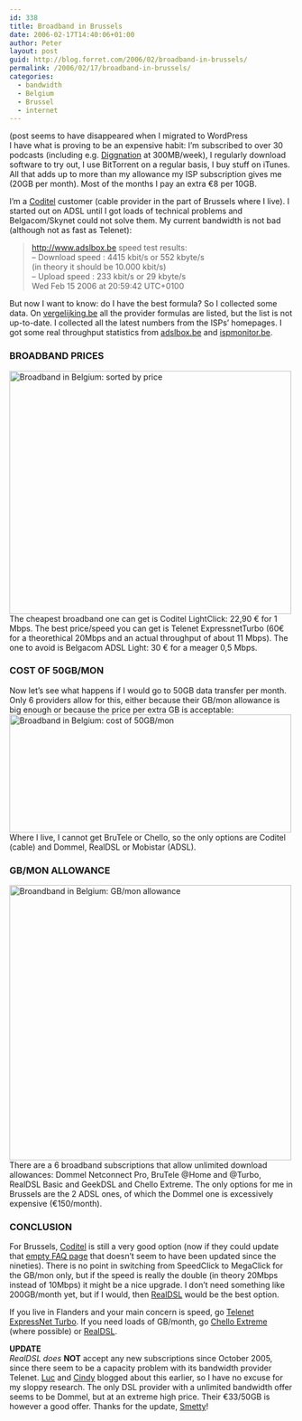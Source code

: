 ```yaml
---
id: 338
title: Broadband in Brussels
date: 2006-02-17T14:40:06+01:00
author: Peter
layout: post
guid: http://blog.forret.com/2006/02/broadband-in-brussels/
permalink: /2006/02/17/broadband-in-brussels/
categories:
  - bandwidth
  - Belgium
  - Brussel
  - internet
---
```

(post seems to have disappeared when I migrated to WordPress  
I have what is proving to be an expensive habit: I&#8217;m subscribed to over 30 podcasts (including e.g. <a href="http://revision3.com/diggnation" target="_blank">Diggnation</a> at 300MB/week), I regularly download software to try out, I use BitTorrent on a regular basis, I buy stuff on iTunes. All that adds up to more than my allowance my ISP subscription gives me (20GB per month). Most of the months I pay an extra &euro;8 per 10GB.

I&#8217;m a <a href="http://www.coditel.be/" target="_blank">Coditel</a> customer (cable provider in the part of Brussels where I live). I started out on ADSL until I got loads of technical problems and Belgacom/Skynet could not solve them. My current bandwidth is not bad (although not as fast as Telenet):

> <a href="http://www.adslbox.be" target="_blank">http://www.adslbox.be</a> speed test results:  
> &#8211; Download speed : 4415 kbit/s or 552 kbyte/s  
> (in theory it should be 10.000 kbit/s)  
> &#8211; Upload speed : 233 kbit/s or 29 kbyte/s  
> Wed Feb 15 2006 at 20:59:42 UTC+0100

But now I want to know: do I have the best formula? So I collected some data. On <a href="http://www.vergelijking.be/internet/breedband.php" target="_blank">vergelijking.be</a> all the provider formulas are listed, but the list is not up-to-date. I collected all the latest numbers from the ISPs&#8217; homepages. I got some real throughput statistics from <a href="http://www.adslbox.be" target="_blank">adslbox.be</a> and <a href="http://www.ispmonitor.be/" target="_blank">ispmonitor.be</a>.

### BROADBAND PRICES

[<img loading="lazy" src="http://static.flickr.com/31/100186776_e4ca7694bb.jpg" width="500" height="430" alt="Broadband in Belgium: sorted by price" />](http://www.flickr.com/photos/pforret/100186776/ "Photo Sharing")  
The cheapest broadband one can get is Coditel LightClick: 22,90 &euro; for 1 Mbps. The best price/speed you can get is Telenet ExpressnetTurbo (60&euro; for a theorethical 20Mbps and an actual throughput of about 11 Mbps). The one to avoid is Belgacom ADSL Light: 30 &euro; for a meager 0,5 Mbps.

### COST OF 50GB/MON

Now let&#8217;s see what happens if I would go to 50GB data transfer per month. Only 6 providers allow for this, either because their GB/mon allowance is big enough or because the price per extra GB is acceptable:  
[<img loading="lazy" src="http://static.flickr.com/34/100202572_f347529599.jpg" width="500" height="209" alt="Broadband in Belgium: cost of 50GB/mon" />](http://www.flickr.com/photos/pforret/100202572/ "Photo Sharing")  
Where I live, I cannot get BruTele or Chello, so the only options are Coditel (cable) and Dommel, RealDSL or Mobistar (ADSL).

### GB/MON ALLOWANCE

[<img loading="lazy" src="http://static.flickr.com/30/100894746_1be89383c9.jpg" width="500" height="487" alt="Broandband in Belgium: GB/mon allowance" />](http://www.flickr.com/photos/pforret/100894746/ "Photo Sharing")  
There are a 6 broadband subscriptions that allow unlimited download allowances: Dommel Netconnect Pro, BruTele @Home and @Turbo, RealDSL Basic and GeekDSL and Chello Extreme. The only options for me in Brussels are the 2 ADSL ones, of which the Dommel one is excessively expensive (&euro;150/month).

### CONCLUSION

For Brussels, <a href="http://www.coditel.be/Default.aspx?tabid=305" target="_blank">Coditel</a> is still a very good option (now if they could update that <a href="http://www.coditel.net/ENfaq.asp" target="_blank">empty FAQ page</a> that doesn&#8217;t seem to have been updated since the nineties). There is no point in switching from SpeedClick to MegaClick for the GB/mon only, but if the speed is really the double (in theory 20Mbps instead of 10Mbps) it might be a nice upgrade. I don&#8217;t need something like 200GB/month yet, but if I would, then <a href="http://www.realdsl.be/broadband.php" target="_blank">RealDSL</a> would be the best option.

If you live in Flanders and your main concern is speed, go <a href="http://www.telenet.be/nl/thuis/internet/producten/expressnet_turbo/index.page" target="_blank">Telenet ExpressNet Turbo</a>. If you need loads of GB/month, go <a href="http://www.chello.be/Abonnementen/1949/19496588.html" target="_blank">Chello Extreme</a> (where possible) or <a href="http://www.realdsl.be/broadband.php" target="_blank">RealDSL</a>.

**UPDATE**  
<span style="font-style:italic;">RealDSL does </span><span style="font-weight:bold;">NOT</span> accept any new subscriptions since October 2005, since there seem to be a capacity problem with its bandwidth provider Telenet. [Luc](http://lvb.net/item/2013) and [Cindy](http://www.smetty.be/2005/12/21/goodbye-fulladslacademic-broadband) blogged about this earlier, so I have no excuse for my sloppy research. The only DSL provider with a unlimited bandwidth offer seems to be Dommel, but at an extreme high price. Their &euro;33/50GB is however a good offer. Thanks for the update, [Smetty](http://www.smetty.be)!